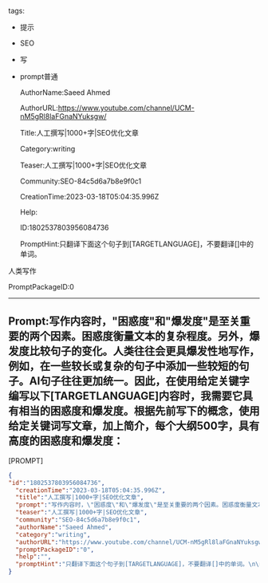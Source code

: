   tags: 
- 提示
- SEO
- 写
- prompt普通

  AuthorName:Saeed Ahmed

  AuthorURL:https://www.youtube.com/channel/UCM-nM5gRl8laFGnaNYuksgw/

  Title:人工撰写|1000+字|SEO优化文章

  Category:writing

  Teaser:人工撰写|1000+字|SEO优化文章

  Community:SEO-84c5d6a7b8e9f0c1

  CreationTime:2023-03-18T05:04:35.996Z

  Help:

  ID:1802537803956084736

  PromptHint:只翻译下面这个句子到[TARGETLANGUAGE]，不要翻译[]中的单词。

人类写作

  PromptPackageID:0

  ---

  ## Prompt:写作内容时，"困惑度"和"爆发度"是至关重要的两个因素。困惑度衡量文本的复杂程度。另外，爆发度比较句子的变化。人类往往会更具爆发性地写作，例如，在一些较长或复杂的句子中添加一些较短的句子。AI句子往往更加统一。因此，在使用给定关键字编写以下[TARGETLANGUAGE]内容时，我需要它具有相当的困惑度和爆发度。根据先前写下的概念，使用给定关键词写文章，加上简介，每个大纲500字，具有高度的困惑度和爆发度：

[PROMPT]

  ```json
  {
  "id":"1802537803956084736",
    "creationTime":"2023-03-18T05:04:35.996Z",
    "title":"人工撰写|1000+字|SEO优化文章",
    "prompt":"写作内容时，\"困惑度\"和\"爆发度\"是至关重要的两个因素。困惑度衡量文本的复杂程度。另外，爆发度比较句子的变化。人类往往会更具爆发性地写作，例如，在一些较长或复杂的句子中添加一些较短的句子。AI句子往往更加统一。因此，在使用给定关键字编写以下[TARGETLANGUAGE]内容时，我需要它具有相当的困惑度和爆发度。根据先前写下的概念，使用给定关键词写文章，加上简介，每个大纲500字，具有高度的困惑度和爆发度：\n\n[PROMPT]",
    "teaser":"人工撰写|1000+字|SEO优化文章",
    "community":"SEO-84c5d6a7b8e9f0c1",
    "authorName":"Saeed Ahmed",
    "category":"writing",
    "authorURL":"https://www.youtube.com/channel/UCM-nM5gRl8laFGnaNYuksgw/",
    "promptPackageID":"0",
    "help":"",
    "promptHint":"只翻译下面这个句子到[TARGETLANGUAGE]，不要翻译[]中的单词。\n\n人类写作"
  }
  ```
